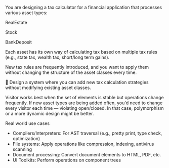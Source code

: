 You are designing a tax calculator for a financial application that processes various asset types:

RealEstate

Stock

BankDeposit

Each asset has its own way of calculating tax based on multiple tax rules (e.g., state tax, wealth tax, short/long term gains).

New tax rules are frequently introduced, and you want to apply them without changing the structure of the asset classes every time.

🧠 Design a system where you can add new tax calculation strategies without modifying existing asset classes.

Visitor works best when the set of elements is stable but operations change frequently. If new asset types are being added often, you'd need to change every visitor each time — violating open/closed. In that case, polymorphism or a more dynamic design might be better.

Real world use cases 
- Compilers/Interpreters: For AST traversal (e.g., pretty print, type check, optimization)
- File systems: Apply operations like compression, indexing, antivirus scanning
- Document processing: Convert document elements to HTML, PDF, etc.
- UI Toolkits: Perform operations on component trees

